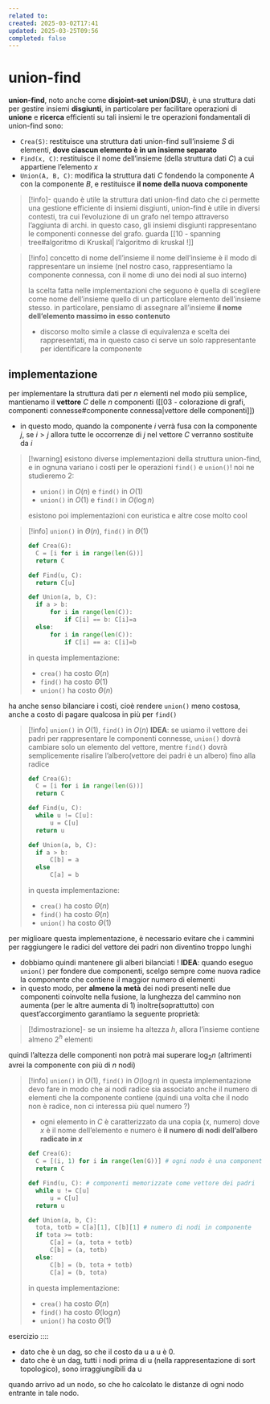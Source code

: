```yaml
---
related to: 
created: 2025-03-02T17:41
updated: 2025-03-25T09:56
completed: false
---
```

# union-find
**union-find**, noto anche come **disjoint-set union**(**DSU**), è una struttura dati per gestire insiemi **disgiunti**, in particolare per facilitare operazioni di **unione** e **ricerca** efficienti su tali insiemi
le tre operazioni fondamentali di union-find sono:
- `Crea(S)`: restituisce una struttura dati union-find sull’insieme $S$ di elementi, **dove ciascun elemento è in un insieme separato**
- `Find(x, C)`: restituisce il nome dell’insieme (della struttura dati $C$) a cui appartiene l’elemento $x$
- `Union(A, B, C)`: modifica la struttura dati $C$ fondendo la componente $A$ con la componente $B$, e restituisce **il nome della nuova componente**
>[!info]- quando è utile la struttura dati union-find
>dato che ci permette una gestione efficiente di insiemi disgiunti, union-find è utile in diversi contesti, tra cui l’evoluzione di un grafo nel tempo attraverso l’aggiunta di archi. in questo caso, gli insiemi disgiunti rappresentano le componenti connesse del grafo. guarda [[10 - spanning tree#algoritmo di Kruskal| l’algoritmo di kruskal !]]

>[!info] concetto di nome dell’insieme
il nome dell’insieme è il modo di rappresentare un insieme (nel nostro caso, rappresentiamo la componente connessa, con il nome di uno dei nodi al suo interno)
>
>la scelta fatta nelle implementazioni che seguono è quella di scegliere come nome dell’insieme quello di un particolare elemento dell’insieme stesso. in particolare, pensiamo di assegnare all’insieme **il nome dell’elemento massimo in esso contenuto**
>- discorso molto simile a classe di equivalenza e scelta dei rappresentati, ma in questo caso ci serve un solo rappresentante per identificare la componente
## implementazione
per implementare la struttura dati per $n$ elementi  nel modo più semplice, mantienamo il **vettore** $C$ delle $n$ componenti ([[03 - colorazione di grafi, componenti connesse#componente connessa|vettore delle componenti]])
- in questo modo, quando la componente $i$ verrà fusa con la componente $j$, se $i > j$ allora tutte le occorrenze di $j$ nel vettore $C$ verranno sostituite da $i$
>[!warning] esistono diverse implementazioni della struttura union-find, e in ognuna variano i costi per le operazioni `find()` e `union()`! 
>noi ne studieremo 2:
>- `union()` in $O(n)$ e `find()` in $O(1)$
>- `union()` in $O(1)$ e `find()` in $O(\log n)$
>
> esistono poi implementazioni con euristica e altre cose molto cool

>[!info] `union()` in $\Theta(n)$, `find()` in $\Theta(1)$
>```python
>def Crea(G):
>	C = [i for i in range(len(G))]
>	return C
>
>def Find(u, C):
>	return C[u]
>
>def Union(a, b, C):
>	if a > b:
>		for i in range(len(C)):
>			if C[i] == b: C[i]=a
>	else:	
>		for i in range(len(C)):
>			if C[i] == a: C[i]=b
>```
>in questa implementazione:
>- `crea()` ha costo $\Theta(n)$
>- `find()` ha costo $\Theta(1)$
>- `union()` ha costo $\Theta(n)$

ha anche senso bilanciare i costi, cioè rendere `union()` meno costosa, anche a costo di pagare qualcosa in più per `find()`
>[!info] `union()` in $O(1)$, `find()` in $O(n)$
**IDEA**:
>se usiamo il vettore dei padri per rappresentare le componenti connesse, `union()` dovrà cambiare solo un elemento del vettore, mentre `find()` dovrà semplicemente risalire l’albero(vettore dei padri è un albero) fino alla radice
>```python
>def Crea(G):
>	C = [i for i in range(len(G))]
>	return C
>
>def Find(u, C):
>	while u != C[u]:
>		u = C[u]
>	return u
>
>def Union(a, b, C):
>	if a > b:
>		C[b] = a
>	else
>		C[a] = b
>```
>in questa implementazione:
>- `crea()` ha costo $\Theta(n)$
>- `find()` ha costo $\Theta(n)$
>- `union()` ha costo $\Theta(1)$

per miglioare questa implementazione, è necessario evitare che i cammini per raggiungere le radici del vettore dei padri non diventino troppo lunghi
- dobbiamo quindi mantenere gli alberi bilanciati !
**IDEA**:
quando eseguo `union()` per fondere due componenti, scelgo sempre come nuova radice la componente che contiene il maggior numero di elementi
- in questo modo, per **almeno la metà** dei nodi presenti nelle due componenti coinvolte nella fusione, la lunghezza del cammino non aumenta (per le altre aumenta di 1)
inoltre(soprattutto) con quest’accorgimento garantiamo la seguente proprietà:
>[!dimostrazione]- se un insieme ha altezza $h$, allora l’insieme contiene almeno $2^h$ elementi

quindi l’altezza delle componenti non potrà mai superare $\log_{2} n$ (altrimenti avrei la componente con più di $n$ nodi)

>[!info] `union()` in $O(1)$, `find()` in $O(\log n)$
in questa implementazione devo fare in modo che ai nodi radice sia associato anche il numero di elementi che la componente contiene (quindi una volta che il nodo non è radice, non ci interessa più quel numero ?)
>- ogni elemento in $C$ è caratterizzato da una copia $\text{(x, numero)}$ dove $x$ è il nome dell’elemento e $\text{numero}$ è **il numero di nodi dell’albero radicato in $x$**
>```python
>def Crea(G):
>	C = [(i, 1) for i in range(len(G))] # ogni nodo è una componente
>	return C
>
>def Find(u, C): # componenti memorizzate come vettore dei padri
>	while u != C[u]
>		u = C[u]
>	return u
>
>def Union(a, b, C):
>	tota, totb = C[a][1], C[b][1] # numero di nodi in componente
>	if tota >= totb:
>		C[a] = (a, tota + totb)
>		C[b] = (a, totb)
>	else:
>		C[b] = (b, tota + totb)
>		C[a] = (b, tota)
>```
>in questa implementazione:
>- `crea()` ha costo $\Theta(n)$
>- `find()` ha costo $\Theta(\log n)$
>- `union()` ha costo $\Theta(1)$


esercizio ::::
- dato che è un dag, so che il costo da u a u è 0.
- dato che è un dag, tutti i nodi prima di u (nella rappresentazione di sort topologico), sono irraggiungibili da u

quando arrivo ad un nodo, so che ho calcolato le distanze di ogni nodo entrante in tale nodo.